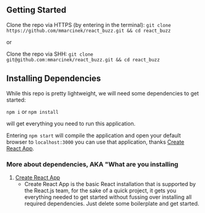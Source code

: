 ## Getting Started 

Clone the repo via HTTPS (by entering in the terminal):
`git clone https://github.com/mmarcinek/react_buzz.git && cd react_buzz`

or

Clone the repo via SHH:
`git clone git@github.com:mmarcinek/react_buzz.git && cd react_buzz`

## Installing Dependencies

While this repo is pretty lightweight, we will need some dependencies to get started:

`npm i` or `npm install`

will get everything you need to run this application.

Entering `npm start` will compile the application and open your default browser to `localhost:3000` you can use that application, thanks [Create React App](https://github.com/facebookincubator/create-react-app).

### More about dependencies, AKA "What are you installing

1. [Create React App](https://github.com/facebookincubator/create-react-app)
    * Create React App is the basic React installation that is supported by the React.js team, for the sake of a quick project, it gets you everything needed to get started without fussing over installing all required dependencies. Just delete some boilerplate and get started.  


